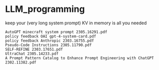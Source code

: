 # LLM_programming
keep your (very long system prompt) KV in memory is all you needed

```
AutoGPT minecraft system prompt 2305.16291.pdf
policy feedback OAI gpt-4-system-card.pdf
policy feedback Anthropic 2303.16755.pdf
Pseudo-Code Instructions 2305.11790.pdf
SELF-REFINE 2303.17651.pdf
UltraChat 2305.14233.pdf
A Prompt Pattern Catalog to Enhance Prompt Engineering with ChatGPT 2302.11382.pdf
```
